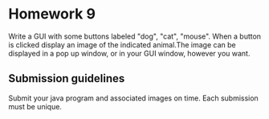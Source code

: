 # Homework 9

Write a GUI with some buttons labeled "dog", "cat", "mouse". When a button is clicked display an image of the indicated animal.The image can be displayed in a pop up window, or in your GUI window, however you want.

## Submission guidelines
Submit your java program and associated images on time. Each submission must be unique.
